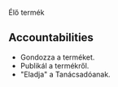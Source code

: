 Élő termék


## Accountabilities
- Gondozza a terméket.
- Publikál a termékről.
- "Eladja" a Tanácsadóanak.
